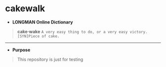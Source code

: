# cakewalk

* **LONGMAN Online Dictionary**

>**cake‧wake**
`A very easy thing to do, or a very easy victory. [SYN]Piece of cake.`
---
* **Purpose**

>This repository is just for testing
